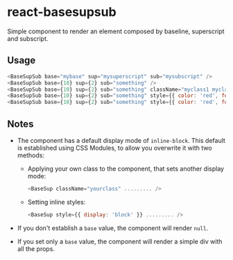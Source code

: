 # react-basesupsub

Simple component to render an element composed by baseline, superscript and subscript.

## Usage

```js
<BaseSupSub base="mybase" sup="mysuperscript" sub="mysubscript" />
<BaseSupSub base={10} sup={2} sub="something" />
<BaseSupSub base={10} sup={2} sub="something" className="myclass1 myclass2" />
<BaseSupSub base={10} sup={2} sub="something" style={{ color: 'red', fontSize: '30px' }} />
<BaseSupSub base={10} sup={2} sub="something" style={{ color: 'red', fontSize: '30px', display: 'block' }} />
```

## Notes

* The component has a default display mode of `inline-block`. This default is established using CSS Modules, to allow you overwrite it with two methods:
  - Applying your own class to the component, that sets another display mode:
    ```js
    <BaseSup className="yourclass" ......... />
    ```

  - Setting inline styles:
    ```js
    <BaseSup style={{ display: 'block' }} ......... />
    ```

* If you don't establish a `base` value, the component will render `null`.

* If you set only a `base` value, the component will render a simple div with all the props.